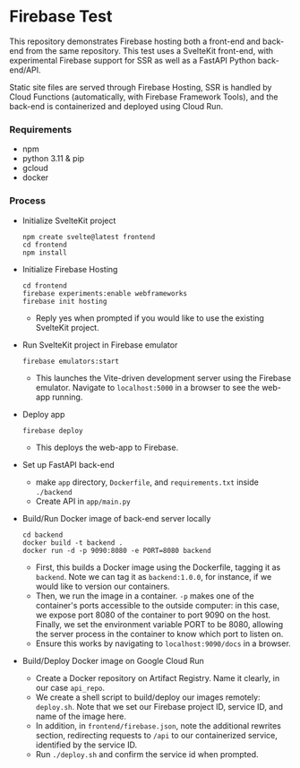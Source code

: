 # Firebase Test

This repository demonstrates Firebase hosting both a front-end and back-end from the same repository. This test uses a SvelteKit front-end, with experimental Firebase support for SSR as well as a FastAPI Python back-end/API.

Static site files are served through Firebase Hosting, SSR is handled by Cloud Functions (automatically, with Firebase Framework Tools), and the back-end is containerized and deployed using Cloud Run.

### Requirements

- npm
- python 3.11 & pip
- gcloud
- docker

### Process

- Initialize SvelteKit project

  ```
  npm create svelte@latest frontend
  cd frontend
  npm install
  ```

- Initialize Firebase Hosting
  ```
  cd frontend
  firebase experiments:enable webframeworks
  firebase init hosting
  ```
  - Reply yes when prompted if you would like to use the existing SvelteKit project.
- Run SvelteKit project in Firebase emulator
  ```
  firebase emulators:start
  ```
  - This launches the Vite-driven development server using the Firebase emulator. Navigate to `localhost:5000` in a browser to see the web-app running.
- Deploy app

  ```
  firebase deploy
  ```

  - This deploys the web-app to Firebase.

- Set up FastAPI back-end
  - make `app` directory, `Dockerfile`, and `requirements.txt` inside `./backend`
  - Create API in `app/main.py`
- Build/Run Docker image of back-end server locally

  ```
  cd backend
  docker build -t backend .
  docker run -d -p 9090:8080 -e PORT=8080 backend
  ```

  - First, this builds a Docker image using the Dockerfile, tagging it as `backend`. Note we can tag it as `backend:1.0.0`, for instance, if we would like to version our containers.
  - Then, we run the image in a container. `-p` makes one of the container's ports accessible to the outside computer: in this case, we expose port 8080 of the container to port 9090 on the host. Finally, we set the environment variable PORT to be 8080, allowing the server process in the container to know which port to listen on.
  - Ensure this works by navigating to `localhost:9090/docs` in a browser.

- Build/Deploy Docker image on Google Cloud Run
  - Create a Docker repository on Artifact Registry. Name it clearly, in our case `api_repo`.
  - We create a shell script to build/deploy our images remotely: `deploy.sh`. Note that we set our Firebase project ID, service ID, and name of the image here.
  - In addition, in `frontend/firebase.json`, note the additional rewrites section, redirecting requests to `/api` to our containerized service, identified by the service ID.
  - Run `./deploy.sh` and confirm the service id when prompted.
